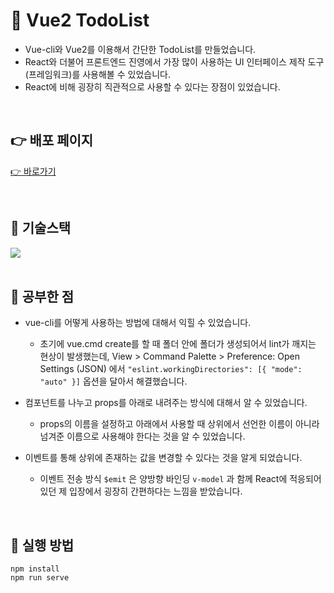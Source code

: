 # 🎃 Vue2 TodoList

- Vue-cli와 Vue2를 이용해서 간단한 TodoList를 만들었습니다.
- React와 더불어 프론트엔드 진영에서 가장 많이 사용하는 UI 인터페이스 제작 도구(프레임워크)를 사용해볼 수 있었습니다.
- React에 비해 굉장히 직관적으로 사용할 수 있다는 장점이 있었습니다.

<br />

## 👉 배포 페이지

[👉 바로가기](https://alittlekitten.github.io/vue2TodoList/)

<br />

## 🔧 기술스택

<div>
  <img src="https://img.shields.io/badge/Vue-4FC08D?style=flat-square&logo=vue.js&logoColor=white"/>
</div>
  
<br />

## 📌 공부한 점

- vue-cli를 어떻게 사용하는 방법에 대해서 익힐 수 있었습니다.

  - 초기에 vue.cmd create를 할 때 폴더 안에 폴더가 생성되어서 lint가 깨지는 현상이 발생했는데, View > Command Palette > Preference: Open Settings (JSON) 에서 `"eslint.workingDirectories": [{ "mode": "auto" }]` 옵션을 달아서 해결했습니다.

- 컴포넌트를 나누고 props를 아래로 내려주는 방식에 대해서 알 수 있었습니다.

  - props의 이름을 설정하고 아래에서 사용할 때 상위에서 선언한 이름이 아니라 넘겨준 이름으로 사용해야 한다는 것을 알 수 있었습니다.

- 이벤트를 통해 상위에 존재하는 값을 변경할 수 있다는 것을 알게 되었습니다.
  - 이벤트 전송 방식 `$emit` 은 양방향 바인딩 `v-model` 과 함께 React에 적응되어있던 제 입장에서 굉장히 간편하다는 느낌을 받았습니다.

<br />

## 🧨 실행 방법

```
npm install
npm run serve
```
